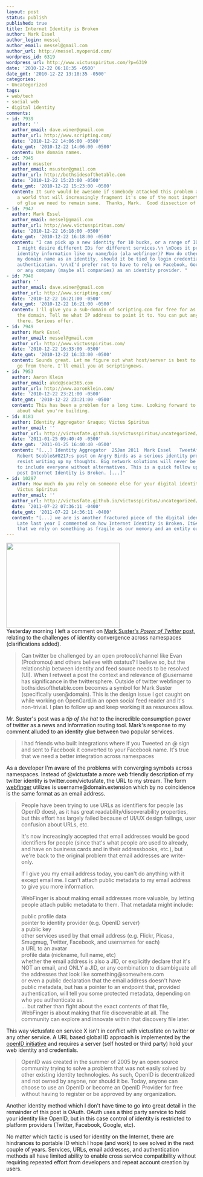 ```yaml
---
layout: post
status: publish
published: true
title: Internet Identity is Broken
author: Mark Essel
author_login: messel
author_email: messel@gmail.com
author_url: http://messel.myopenid.com/
wordpress_id: 6319
wordpress_url: http://www.victusspiritus.com/?p=6319
date: '2010-12-22 06:18:35 -0500'
date_gmt: '2010-12-22 13:18:35 -0500'
categories:
- Uncategorized
tags:
- web/tech
- social web
- digital identity
comments:
- id: 7939
  author: ''
  author_email: dave.winer@gmail.com
  author_url: http://www.scripting.com/
  date: '2010-12-22 14:06:00 -0500'
  date_gmt: '2010-12-22 14:06:00 -0500'
  content: Use domain names.
- id: 7945
  author: msuster
  author_email: msuster@gmail.com
  author_url: http://bothsidesofthetable.com
  date: '2010-12-22 15:23:00 -0500'
  date_gmt: '2010-12-22 15:23:00 -0500'
  content: It sure would be awesome if somebody attacked this problem and gained momentum.  In
    a world that will increasingly fragment it's one of the most important pieces
    of glue we need to remain sane.  Thanks, Mark.  Good dissection of the problem.
- id: 7947
  author: Mark Essel
  author_email: messel@gmail.com
  author_url: http://www.victusspiritus.com/
  date: '2010-12-22 16:18:00 -0500'
  date_gmt: '2010-12-22 16:18:00 -0500'
  content: "I can pick up a new identity for 10 bucks, or a range of IDs newid@domain.ext.
    I might desire different IDs for different services.\n \nDoes it provide any other
    identity information like my name/bio (ala webfinger)? How do other services leverage
    my domain name as an identity, should it be tied to login credentials or provide
    authentication. \n\nI'd prefer not to have to rely on Facebook, Google, Twitter
    or any company (maybe all companies) as an identity provider. "
- id: 7948
  author: ''
  author_email: dave.winer@gmail.com
  author_url: http://www.scripting.com/
  date: '2010-12-22 16:21:00 -0500'
  date_gmt: '2010-12-22 16:21:00 -0500'
  content: I'll give you a sub-domain of scripting.com for free for as long as I have
    the domain. Tell me what IP address to point it to. You can put anything you want
    there. Serious offer.
- id: 7949
  author: Mark Essel
  author_email: messel@gmail.com
  author_url: http://www.victusspiritus.com/
  date: '2010-12-22 16:33:00 -0500'
  date_gmt: '2010-12-22 16:33:00 -0500'
  content: Sounds great. Let me figure out what host/server is best to use and we'll
    go from there. I'll email you at scriptingnews.
- id: 7953
  author: Aaron Klein
  author_email: akdc@seac365.com
  author_url: http://www.aaronklein.com/
  date: '2010-12-22 23:21:00 -0500'
  date_gmt: '2010-12-22 23:21:00 -0500'
  content: This has been a problem for a long time. Looking forward to hearing more
    about what you're building.
- id: 8181
  author: Identity Aggregator &raquo; Victus Spiritus
  author_email: ''
  author_url: http://victusfate.github.io/victusspiritus/uncategorized/2011/01/25/identity-aggregator/
  date: '2011-01-25 09:40:40 -0500'
  date_gmt: '2011-01-25 16:40:40 -0500'
  content: "[...] Identity Aggregator  25Jan 2011  Mark Essel   TweetAfter reading
    Robert Scoble&#8217;s post on Angry Birds as a serious identity provider, I couldn&#8217;t
    resist writing up my thoughts. Big network solutions will never be big enough
    to include everyone without alternatives. This is a quick follow up to an earlier
    post Internet Identity is Broken. [...]"
- id: 10297
  author: How much do you rely on someone else for your digital identity? &mdash;
    Victus Spiritus
  author_email: ''
  author_url: http://victusfate.github.io/victusspiritus/uncategorized/2011/07/22/how-much-do-you-rely-on-someone-else-for-your-digital-identity/
  date: '2011-07-22 07:36:11 -0400'
  date_gmt: '2011-07-22 14:36:11 -0400'
  content: "[...] we are is another fractured piece of the digital identity puzzle.
    Late last year I commented on how Internet Identity is Broken. It&#8217;s surprising
    that we rely on something as fragile as our memory and an entity outside of [...]"
---
```

<p><a href="http://www.myfreewallpapers.net/comics/pages/clark-kent-and-superman.shtml"><img src="{{ site.url }}/assets/2010/12/20101222-081358-300x225.jpg" alt="" title="20101222-081358.jpg" width="300" height="225" class="aligncenter size-medium wp-image-6318" /></a><br />
Yesterday morning I left a comment on <a href="http://www.bothsidesofthetable.com/2010/12/20/the-power-of-twitter-in-information-discovery/#comment-116246391">Mark Suster's <i>Power of Twitter</i> post</a>, relating to the challenges of identity convergence across namespaces (clarifications added).</p>
<blockquote><p>
Can twitter be challenged by an open protocol/channel like Evan (Prodromou) and others believe with ostatus? I believe so, but the relationship between identity and feed source needs to be resolved (UI). When I retweet a post the context and relevance of @username has significance in the twittersphere. Outside of twitter webfinger to bothsidesofthetable.com becomes a symbol for Mark Suster (specifically user@domain). This is the design issue I got caught on while working on OpenGard.in an open social feed reader and it's non-trivial. I plan to follow up and keep working it as resources allow.
</p></blockquote>
<p>Mr. Suster's post was a <i>tip of the hat</I> to the incredible consumption power of twitter as a news and information routing tool. Mark's response to my comment alluded to an identity glue between two popular services.</p>
<blockquote><p>
I had friends who built integrations where if you Tweeted an @ sign and sent to Facebook it converted to your Facebook name. It's true that we need a better integration across namespaces
</p></blockquote>
<p>As a developer I'm aware of the problems with converging symbols across namespaces. Instead of @victusfate a more web friendly description of my twitter identity is twitter.com/victusfate, the URL to my stream. The form <a href="http://code.google.com/p/webfinger/">webfinger</a> utilizes is username@domain.extension which by no coincidence is the same format as an email address.</p>
<blockquote><p>
People have been trying to use URLs as identifiers for people (as OpenID does), as it has great readability/discoverability properties, but this effort has largely failed because of UI/UX design failings, user confusion about URLs, etc.</p>
<p>It's now increasingly accepted that email addresses would be good identifiers for people (since that's what people are used to already, and have on business cards and in their addressbooks, etc.), but we're back to the original problem that email addresses are write-only.</p>
<p>If I give you my email address today, you can't do anything with it except email me. I can't attach public metadata to my email address to give you more information.</p>
<p>WebFinger is about making email addresses more valuable, by letting people attach public metadata to them. That metadata might include:</p>
<p>public profile data<br />
pointer to identity provider (e.g. OpenID server)<br />
a public key<br />
other services used by that email address (e.g. Flickr, Picasa, Smugmug, Twitter, Facebook, and usernames for each)<br />
a URL to an avatar<br />
profile data (nickname, full name, etc)<br />
whether the email address is also a JID, or explicitly declare that it's NOT an email, and ONLY a JID, or any combination to disambiguate all the addresses that look like something@somewhere.com<br />
or even a public declaration that the email address doesn't have public metadata, but has a pointer to an endpoint that, provided authentication, will tell you some protected metadata, depending on who you authenticate as.<br />
... but rather than fight about the exact contents of that file, WebFinger is about making that file discoverable at all. The community can explore and innovate within that discovery file later.
</p></blockquote>
<p>This way victusfate on service X isn't in conflict with victusfate on twitter or any other service. A URL based global ID approach is implemented by the <a href="http://openid.net/get-an-openid/what-is-openid/">openID initiative</a> and requires a server (self hosted or third party) hold your web identity and credentials.</p>
<blockquote><p>
OpenID was created in the summer of 2005 by an open source community trying to solve a problem that was not easily solved by other existing identity technologies. As such, OpenID is decentralized and not owned by anyone, nor should it be. Today, anyone can choose to use an OpenID or become an OpenID Provider for free without having to register or be approved by any organization.
</p></blockquote>
<p>Another identity method which I don't have time to go into great detail in the remainder of this post is OAuth. OAuth uses a third party service to hold your identity like OpenID, but in this case control of identity is restricted to platform providers (Twitter, Facebook, Google, etc).</p>
<p>No matter which tactic is used for identity on the Internet, there are hindrances to portable ID which I hope (and work) to see solved in the next couple of years. Services, URLs, email addresses, and authentication methods all have limited ability to enable cross service compatibility without requiring repeated effort from developers and repeat account creation by users. </p>
